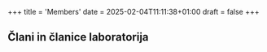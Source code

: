 +++
title = 'Members'
date = 2025-02-04T11:11:38+01:00
draft = false
+++

## **Člani in članice** laboratorija